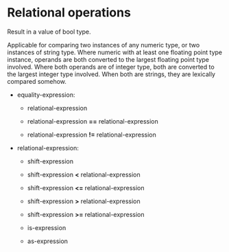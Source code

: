

Relational operations
=====================

Result in a value of bool type.

Applicable for comparing two instances of any numeric type, or two instances of string type. Where numeric with at least one floating point type instance, operands are both converted to the largest floating point type involved. Where both operands are of integer type, both are converted to the largest integer type involved. When both are strings,
they are lexically compared somehow.

-   equality-expression:

    -   relational-expression

    -   relational-expression **==** relational-expression

    -   relational-expression **!=** relational-expression

-   relational-expression:

    -   shift-expression

    -   shift-expression **\<** relational-expression

    -   shift-expression **\<=** relational-expression

    -   shift-expression **\>** relational-expression

    -   shift-expression **\>=** relational-expression

    -   is-expression

    -   as-expression

